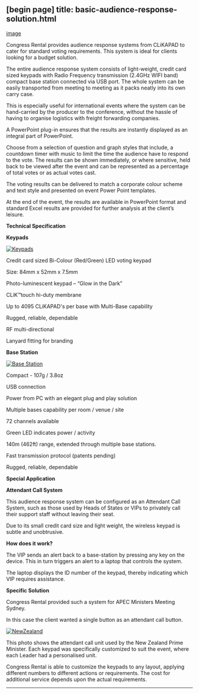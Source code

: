 [begin page]
 title: basic-audience-response-solution.html
----------------------------------------------------------

[image](picture)

Congress Rental provides audience response systems from CLiKAPAD to cater for standard voting requirements. This system is ideal for clients looking for a budget solution.

The entire audience response system consists of light-weight, credit card sized keypads with Radio Frequency transmission (2.4GHz WIFI band) compact base station connected via USB port. The whole system can be easily transported from meeting to meeting as it packs neatly into its own carry case.

This is especially useful for international events where the system can be hand-carried by the producer to the conference, without the hassle of having to organise logistics with freight forwarding companies.

A PowerPoint plug-in ensures that the results are instantly displayed as an integral part of PowerPoint.

Choose from a selection of question and graph styles that include, a countdown timer with music to limit the time the audience have to respond to the vote. The results can be shown immediately, or where sensitive, held back to be viewed after the event and can be represented as a percentage of total votes or as actual votes cast.

The voting results can be delivered to match a corporate colour scheme and text style and presented on event Power Point templates.

At the end of the event, the results are available in PowerPoint format and standard Excel results are provided for further analysis at the client’s leisure.

**Technical Specification**

**Keypads**

[ ![Keypads](/wp-content/uploads/2011/09/119-225x300.jpg)](/wp-content/uploads/2011/09/119.jpg)

Credit card sized Bi-Colour (Red/Green) LED voting keypad

Size: 84mm x 52mm x 7.5mm

Photo-luminescent keypad – &ldquo;Glow in the Dark&rdquo;

CLiK&trade;touch hi-duty membrane

Up to 4095 CLiKAPAD's per base with Multi-Base capability

Rugged, reliable, dependable

RF multi-directional

Lanyard fitting for branding

**Base Station**

[ ![Base Station](/wp-content/uploads/2011/09/211-300x243.jpg)](/wp-content/uploads/2011/09/211.jpg)

Compact - 107g / 3.8oz

USB connection

Power from PC with an elegant plug and play solution

Multiple bases capability per room / venue / site

72 channels available

Green LED indicates power / activity

140m (462ft) range, extended through multiple base stations.

Fast transmission protocol (patents pending)

Rugged, reliable, dependable

**Special Application**

**Attendant Call System**

This audience response system can be configured as an Attendant Call System, such as those used by Heads of States or VIPs to privately call their support staff without leaving their seat.

Due to its small credit card size and light weight, the wireless keypad is subtle and unobtrusive.

**How does it work?**

The VIP sends an alert back to a base-station by pressing any key on the device. This in turn triggers an alert to a laptop that controls the system.

The laptop displays the ID number of the keypad, thereby indicating which VIP requires assistance.

**Specific Solution**

Congress Rental provided such a system for APEC Ministers Meeting Sydney.

In this case the client wanted a single button as an attendant call button.

[ ![NewZealand](/wp-content/uploads/2011/09/53-300x179.jpg)](/wp-content/uploads/2011/09/53.jpg)

This photo shows the attendant call unit used by the New Zealand Prime Minister. Each keypad was specifically customized to suit the event, where each Leader had a personalised unit.

Congress Rental is able to customize the keypads to any layout, applying different numbers to different actions or requirements. The cost for additional service depends upon the actual requirements.




----------------------------------------------------------
